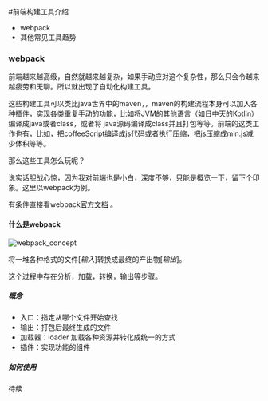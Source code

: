 #前端构建工具介绍

- webpack
- 其他常见工具趋势



### webpack

前端越来越高级，自然就越来越复杂，如果手动应对这个复杂性，那么只会令越来越疲劳和无聊。所以就出现了自动化构建工具。

这些构建工具可以类比java世界中的maven，，maven的构建流程本身可以加入各种插件，实现各类重复手动的功能，比如将JVM的其他语言（如日中天的Kotlin）编译成java或者class，或者将 java源码编译成class并且打包等等。前端的这类工作也有，比如，把coffeeScript编译成js代码或者执行压缩，把js压缩成min.js减少体积等等。

那么这些工具怎么玩呢？

说实话胆战心惊，因为我对前端也是小白，深度不够，只能是概览一下，留下个印象。这里以webpack为例。

有条件直接看webpack[官方文档](https://doc.webpack-china.org/concepts/) 。

#### 什么是webpack

![webpack_concept](https://webpack.github.io/assets/what-is-webpack.png)

将一堆各种格式的文件[*输入*]转换成最终的产出物[*输出*]。

这个过程中存在分析，加载，转换，输出等步骤。

##### 概念

- 入口：指定从哪个文件开始查找
- 输出：打包后最终生成的文件
- 加载器：loader 加载各种资源并转化成统一的方式
- 插件：实现功能的组件

##### 如何使用

待续